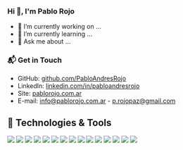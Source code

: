 ### Hi 👋, I'm Pablo Rojo

- 🔭 I’m currently working on ...
- 🌱 I’m currently learning ...
- 💬 Ask me about ...

### 📬 Get in Touch

- GitHub: [github.com/PabloAndresRojo](github.com/PabloAndresRojo)
- LinkedIn: [linkedin.com/in/pabloandresrojo](linkedin.com/in/pabloandresrojo)
- Site: [pablorojo.com.ar](pablorojo.com.ar)
- E-mail: info@pablorojo.com.ar - p.rojopaz@gmail.com

## 🔧 Technologies & Tools
![](https://img.shields.io/badge/OS-Linux-informational?style=flat&logo=linux&logoColor=white&color=6aa6f8)
![](https://img.shields.io/badge/OS-Windows-informational?style=flat&logo=windows&logoColor=white&color=6aa6f8)
![](https://img.shields.io/badge/Shell-Bash-informational?style=flat&logo=gnu-bash&logoColor=white&color=6aa6f8)
![](https://img.shields.io/badge/Editor-Sublime_Text-informational?style=flat&logo=sublime-text&logoColor=white&color=6aa6f8)
![](https://img.shields.io/badge/Editor-VS_Code-informational?style=flat&logo=visual-studio-code&logoColor=white&color=6aa6f8)
![](https://img.shields.io/badge/Code-HTML5-informational?style=flat&logo=html5&logoColor=white&color=6aa6f8)
![](https://img.shields.io/badge/Code-CSS3-informational?style=flat&logo=css3&logoColor=white&color=6aa6f8)
![](https://img.shields.io/badge/Code-Bootstrap-informational?style=flat&logo=bootstrap&logoColor=white&color=6aa6f8)
![](https://img.shields.io/badge/Code-JavaScript-informational?style=flat&logo=javascript&logoColor=white&color=6aa6f8)
![](https://img.shields.io/badge/Code-PHP-informational?style=flat&logo=php&logoColor=white&color=6aa6f8)
![](https://img.shields.io/badge/Code-MySql-informational?style=flat&logo=mysql&logoColor=white&color=6aa6f8)
![](https://img.shields.io/badge/Code-PostgreSQL-informational?style=flat&logo=postgresql&logoColor=white&color=6aa6f8)
![](https://img.shields.io/badge/Tools-Git-informational?style=flat&logo=git&logoColor=white&color=6aa6f8)
![](https://img.shields.io/badge/Tools-GitHub-informational?style=flat&logo=github&logoColor=white&color=6aa6f8)
![](https://img.shields.io/badge/Tools-BitBucket-informational?style=flat&logo=bitbucket&logoColor=white&color=6aa6f8)
